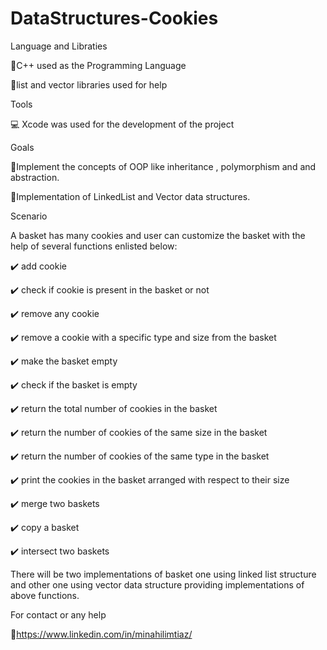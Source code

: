 # DataStructures-Cookies

Language and Libraties


🔸C++ used as the Programming Language


🔸list and vector libraries used for help


Tools


💻 Xcode was used for the development of the project

Goals


:dart:Implement the concepts of OOP like inheritance , polymorphism and and abstraction.


:dart:Implementation of LinkedList and Vector data structures.


Scenario

A basket has many cookies and user can customize the basket with the help of several functions enlisted below:


:heavy_check_mark: add cookie 


:heavy_check_mark: check if cookie is present in the basket or not


:heavy_check_mark: remove any cookie


:heavy_check_mark: remove a cookie with a specific type and size from the basket


:heavy_check_mark: make the basket empty


:heavy_check_mark: check if the basket is empty


:heavy_check_mark: return the total number of cookies in the basket


:heavy_check_mark: return the number of cookies of the same size in the basket


:heavy_check_mark: return the number of cookies of the same type in the basket


:heavy_check_mark: print the cookies in the basket arranged with respect to their size


:heavy_check_mark: merge two baskets


:heavy_check_mark: copy a basket


:heavy_check_mark: intersect two baskets


There will be two implementations of basket one using linked list structure and other one using vector data structure providing implementations of above functions.


For contact or any help 


🔗https://www.linkedin.com/in/minahilimtiaz/

 
 
